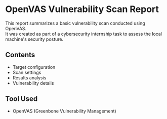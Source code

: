 # OpenVAS Vulnerability Scan Report

This report summarizes a basic vulnerability scan conducted using OpenVAS.  
It was created as part of a cybersecurity internship task to assess the local machine's security posture.

## Contents
- Target configuration
- Scan settings
- Results analysis
- Vulnerability details

## Tool Used
- OpenVAS (Greenbone Vulnerability Management)
